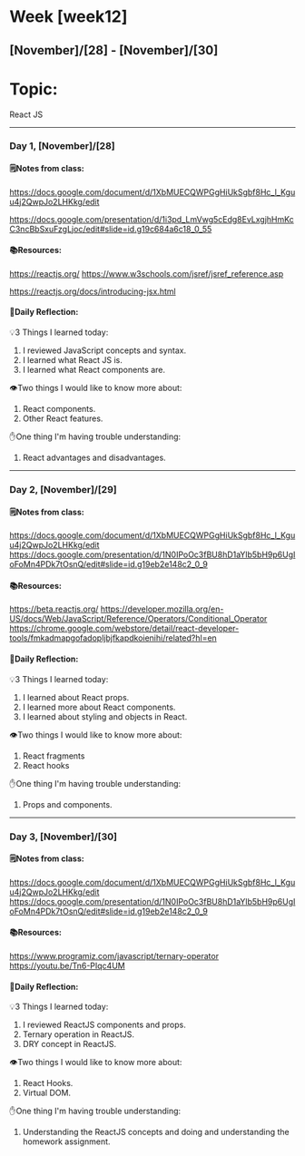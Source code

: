 # Week [week12]
## [November]/[28] - [November]/[30]

# Topic:
React JS
___

### Day 1, [November]/[28]

#### 🗒️Notes from class:
https://docs.google.com/document/d/1XbMUECQWPGgHiUkSgbf8Hc_l_Kguu4j2QwpJo2LHKkg/edit

https://docs.google.com/presentation/d/1i3pd_LmVwg5cEdg8EvLxgjhHmKcC3ncBbSxuFzgLjoc/edit#slide=id.g19c684a6c18_0_55
#### 📚Resources:
https://reactjs.org/
https://www.w3schools.com/jsref/jsref_reference.asp

https://reactjs.org/docs/introducing-jsx.html

#### 💭Daily Reflection:

💡3 Things I learned today:
1. I reviewed JavaScript concepts and syntax.
2. I learned what React JS is.
3. I learned what React components are.

👁️Two things I would like to know more about:
1. React components.
2. Other React features.

✋One thing I'm having trouble understanding:
1. React advantages and disadvantages.


___

### Day 2, [November]/[29] 

#### 🗒️Notes from class:
https://docs.google.com/document/d/1XbMUECQWPGgHiUkSgbf8Hc_l_Kguu4j2QwpJo2LHKkg/edit
https://docs.google.com/presentation/d/1N0IPoOc3fBU8hD1aYlb5bH9p6UgIoFoMn4PDk7tOsnQ/edit#slide=id.g19eb2e148c2_0_9
#### 📚Resources:
https://beta.reactjs.org/
https://developer.mozilla.org/en-US/docs/Web/JavaScript/Reference/Operators/Conditional_Operator
https://chrome.google.com/webstore/detail/react-developer-tools/fmkadmapgofadopljbjfkapdkoienihi/related?hl=en

#### 💭Daily Reflection:

💡3 Things I learned today:
1. I learned about React props.
2. I learned more about React components.
3. I learned about styling and objects in React.

👁️Two things I would like to know more about:
1. React fragments
2. React hooks

✋One thing I'm having trouble understanding:
1. Props and components.

___

### Day 3, [November]/[30]
#### 🗒️Notes from class:
https://docs.google.com/document/d/1XbMUECQWPGgHiUkSgbf8Hc_l_Kguu4j2QwpJo2LHKkg/edit
https://docs.google.com/presentation/d/1N0IPoOc3fBU8hD1aYlb5bH9p6UgIoFoMn4PDk7tOsnQ/edit#slide=id.g19eb2e148c2_0_9
#### 📚Resources:
https://www.programiz.com/javascript/ternary-operator
https://youtu.be/Tn6-PIqc4UM


#### 💭Daily Reflection:

💡3 Things I learned today:
1. I reviewed ReactJS components and props.
2. Ternary operation in ReactJS.
3. DRY concept in ReactJS.

👁️Two things I would like to know more about:
1. React Hooks.
2. Virtual DOM.

✋One thing I'm having trouble understanding:
1. Understanding the ReactJS concepts and doing and understanding the homework assignment.
 

